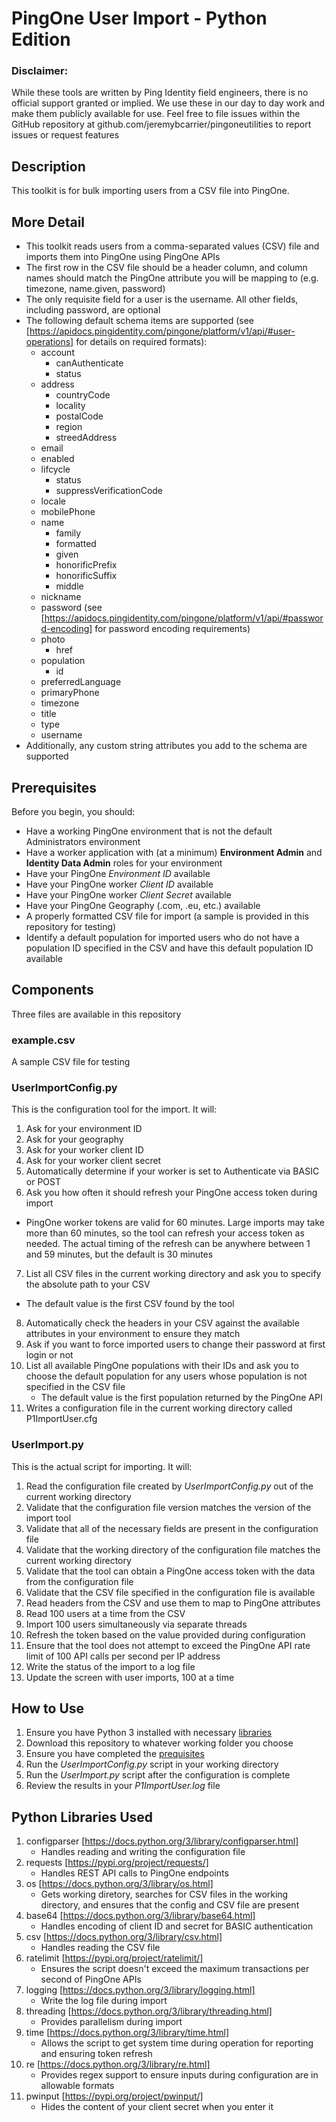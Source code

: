 # PingOne User Import - Python Edition

### Disclaimer:
While these tools are written by Ping Identity field engineers, there is no official support granted or implied.  We use these in our day to day work and make them publicly available for use.  Feel free to file issues within the GitHub repository at github.com/jeremybcarrier/pingoneutilities to report issues or request features

## Description
This toolkit is for bulk importing users from a CSV file into PingOne.  

## More Detail
- This toolkit reads users from a comma-separated values (CSV) file and imports them into PingOne using PingOne APIs
- The first row in the CSV file should be a header column, and column names should match the PingOne attribute you will be mapping to (e.g. timezone, name.given, password)
- The only requisite field for a user is the username.  All other fields, including password, are optional
- The following default schema items are supported (see [https://apidocs.pingidentity.com/pingone/platform/v1/api/#user-operations] for details on required formats):
  - account
    - canAuthenticate
    - status
  - address
    - countryCode
    - locality
    - postalCode
    - region
    - streedAddress
  - email
  - enabled
  - lifcycle
    - status
    - suppressVerificationCode
  - locale
  - mobilePhone
  - name
    - family
    - formatted
    - given
    - honorificPrefix
    - honorificSuffix
    - middle
  - nickname
  - password (see [https://apidocs.pingidentity.com/pingone/platform/v1/api/#password-encoding] for password encoding requirements)
  - photo
    - href
  - population
    - id
  - preferredLanguage
  - primaryPhone
  - timezone
  - title
  - type
  - username
- Additionally, any custom string attributes you add to the schema are supported

<a name="anchor-prerequisites"></a>
## Prerequisites
Before you begin, you should:
- Have a working PingOne environment that is not the default Administrators environment
- Have a worker application with (at a minimum) **Environment Admin** and **Identity Data Admin** roles for your environment
- Have your PingOne *Environment ID* available
- Have your PingOne worker *Client ID* available
- Have your PingOne worker *Client Secret* available
- Have your PingOne Geography (.com, .eu, etc.) available
- A properly formatted CSV file for import (a sample is provided in this repository for testing)
- Identify a default population for imported users who do not have a population ID specified in the CSV and have this default population ID available

## Components
Three files are available in this repository

### example.csv
A sample CSV file for testing

### UserImportConfig.py
This is the configuration tool for the import.  It will:
1. Ask for your environment ID
2. Ask for your geography
3. Ask for your worker client ID
4. Ask for your worker client secret
5. Automatically determine if your worker is set to Authenticate via BASIC or POST
6. Ask you how often it should refresh your PingOne access token during import
  - PingOne worker tokens are valid for 60 minutes.  Large imports may take more than 60 minutes, so the tool can refresh your access token as needed.  The actual timing of the refresh can be anywhere between 1 and 59 minutes, but the default is 30 minutes
7. List all CSV files in the current working directory and ask you to specify the absolute path to your CSV
  - The default value is the first CSV found by the tool
8. Automatically check the headers in your CSV against the available attributes in your environment to ensure they match 
9. Ask if you want to force imported users to change their password at first login or not
10. List all available PingOne populations with their IDs and ask you to choose the default population for any users whose population is not specified in the CSV file
    - The default value is the first population returned by the PingOne API
11. Writes a configuration file in the current working directory called P1ImportUser.cfg

### UserImport.py
This is the actual script for importing.  It will:
1. Read the configuration file created by *UserImportConfig.py* out of the current working directory
2. Validate that the configuration file version matches the version of the import tool
3. Validate that all of the necessary fields are present in the configuration file
4. Validate that the working directory of the configuration file matches the current working directory
5. Validate that the tool can obtain a PingOne access token with the data from the configuration file
6. Validate that the CSV file specified in the configuration file is available
7. Read headers from the CSV and use them to map to PingOne attributes
8. Read 100 users at a time from the CSV
9. Import 100 users simultaneously via separate threads
10. Refresh the token based on the value provided during configuration
11. Ensure that the tool does not attempt to exceed the PingOne API rate limit of 100 API calls per second per IP address
12. Write the status of the import to a log file
13. Update the screen with user imports, 100 at a time

## How to Use
1. Ensure you have Python 3 installed with necessary [libraries](#anchor-libraries)
2. Download this repository to whatever working folder you choose
3. Ensure you have completed the [prequisites](#anchor-prerequisites)
4. Run the *UserImportConfig.py* script in your working directory
5. Run the *UserImport.py* script after the configuration is complete
6. Review the results in your *P1ImportUser.log* file

<a name="anchor-libraries"></a>
## Python Libraries Used
1. configparser [https://docs.python.org/3/library/configparser.html]
   - Handles reading and writing the configuration file
2. requests [https://pypi.org/project/requests/]
   - Handles REST API calls to PingOne endpoints
3. os [https://docs.python.org/3/library/os.html]
   - Gets working diretory, searches for CSV files in the working directory, and ensures that the config and CSV file are present
4. base64 [https://docs.python.org/3/library/base64.html]
   - Handles encoding of client ID and secret for BASIC authentication
5. csv [https://docs.python.org/3/library/csv.html]
   - Handles reading the CSV file
6. ratelimit [https://pypi.org/project/ratelimit/]
   - Ensures the script doesn't exceed the maximum transactions per second of PingOne APIs
7. logging [https://docs.python.org/3/library/logging.html]
   - Write the log file during import
8. threading [https://docs.python.org/3/library/threading.html]
   - Provides parallelism during import
9. time [https://docs.python.org/3/library/time.html]
   - Allows the script to get system time during operation for reporting and ensuring token refresh
10. re [https://docs.python.org/3/library/re.html]
    - Provides regex support to ensure inputs during configuration are in allowable formats
11. pwinput [https://pypi.org/project/pwinput/]
    - Hides the content of your client secret when you enter it
